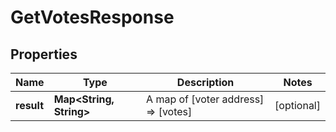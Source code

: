 
# GetVotesResponse

## Properties
Name | Type | Description | Notes
------------ | ------------- | ------------- | -------------
**result** | **Map&lt;String, String&gt;** | A map of [voter address] &#x3D;&gt; [votes] |  [optional]



